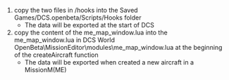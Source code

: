 1. copy the two files in /hooks into the Saved Games/DCS.openbeta/Scripts/Hooks folder
   - The data will be exported at the start of DCS
2. copy the content of the me_map_window.lua into the me_map_window.lua in DCS World OpenBeta\MissionEditor\modules\me_map_window.lua at the beginning of the createAircraft function
   - The data will be exported when created a new aircraft in a MissionM(ME)
